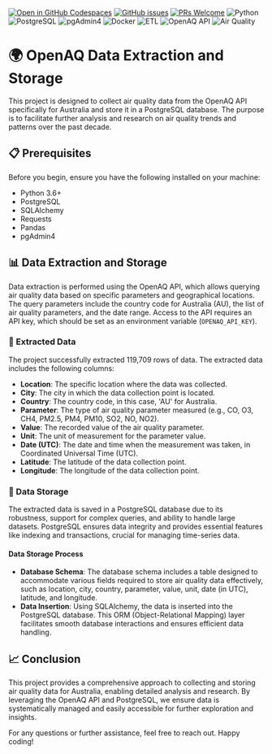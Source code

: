 
[![Open in GitHub Codespaces](https://img.shields.io/badge/GitHub-Codespaces-blue?logo=github)](https://github.com/codespaces/new?source_repo=https://github.com/mahesh989/Extraction_via_API/tree/main/Weather)
[![GitHub issues](https://img.shields.io/github/issues/mahesh989/Extraction_via_API.svg)](https://github.com/mahesh989/Extraction_via_API/issues)
[![PRs Welcome](https://img.shields.io/badge/PRs-welcome-brightgreen.svg?style=flat-square)](http://makeapullrequest.com)
![Python](https://img.shields.io/badge/Python-3.6%2B-blue.svg?logo=python)
![PostgreSQL](https://img.shields.io/badge/PostgreSQL-13-blue.svg?logo=postgresql)
![pgAdmin4](https://img.shields.io/badge/pgAdmin4-5.7-blue.svg?logo=pgadmin)
![Docker](https://img.shields.io/badge/Docker-20.10-blue.svg?logo=docker)
![ETL](https://img.shields.io/badge/ETL-Extract%20Transform%20Load-blue)
![OpenAQ API](https://img.shields.io/badge/OpenAQ%20API-Source-blue)
![Air Quality](https://img.shields.io/badge/Air%20Quality-Data-blue)

# 🌍 OpenAQ Data Extraction and Storage
This project is designed to collect air quality data from the OpenAQ API specifically for Australia and store it in a PostgreSQL database. The purpose is to facilitate further analysis and research on air quality trends and patterns over the past decade.

## 📋 Prerequisites

Before you begin, ensure you have the following installed on your machine:

- Python 3.6+
- PostgreSQL
- SQLAlchemy
- Requests
- Pandas
- pgAdmin4

## 📊 Data Extraction and Storage

Data extraction is performed using the OpenAQ API, which allows querying air quality data based on specific parameters and geographical locations. The query parameters include the country code for Australia (AU), the list of air quality parameters, and the date range. Access to the API requires an API key, which should be set as an environment variable (`OPENAQ_API_KEY`).

### 🌟 Extracted Data

The project successfully extracted 119,709 rows of data. The extracted data includes the following columns:

- **Location**: The specific location where the data was collected.
- **City**: The city in which the data collection point is located.
- **Country**: The country code, in this case, 'AU' for Australia.
- **Parameter**: The type of air quality parameter measured (e.g., CO, O3, CH4, PM2.5, PM4, PM10, SO2, NO, NO2).
- **Value**: The recorded value of the air quality parameter.
- **Unit**: The unit of measurement for the parameter value.
- **Date (UTC)**: The date and time when the measurement was taken, in Coordinated Universal Time (UTC).
- **Latitude**: The latitude of the data collection point.
- **Longitude**: The longitude of the data collection point.

### 💾 Data Storage

The extracted data is saved in a PostgreSQL database due to its robustness, support for complex queries, and ability to handle large datasets. PostgreSQL ensures data integrity and provides essential features like indexing and transactions, crucial for managing time-series data.

#### Data Storage Process

- **Database Schema**: The database schema includes a table designed to accommodate various fields required to store air quality data effectively, such as location, city, country, parameter, value, unit, date (in UTC), latitude, and longitude.
- **Data Insertion**: Using SQLAlchemy, the data is inserted into the PostgreSQL database. This ORM (Object-Relational Mapping) layer facilitates smooth database interactions and ensures efficient data handling.

## 📈 Conclusion

This project provides a comprehensive approach to collecting and storing air quality data for Australia, enabling detailed analysis and research. By leveraging the OpenAQ API and PostgreSQL, we ensure data is systematically managed and easily accessible for further exploration and insights.

For any questions or further assistance, feel free to reach out. Happy coding!
